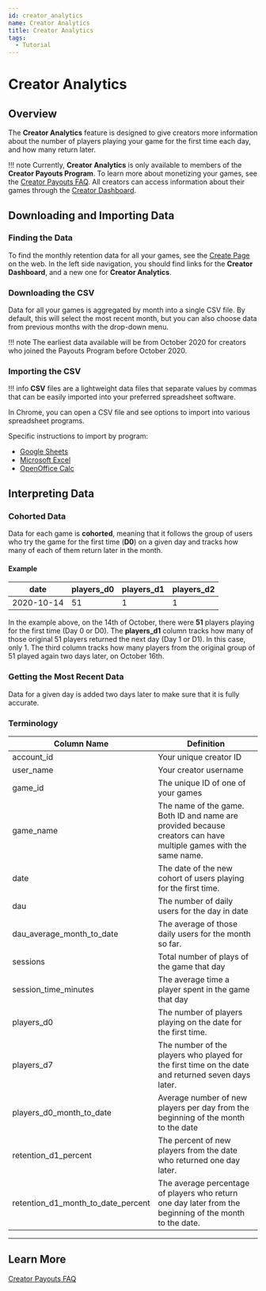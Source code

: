 ```yaml
---
id: creator_analytics
name: Creator Analytics
title: Creator Analytics
tags:
  - Tutorial
---
```


# Creator Analytics

## Overview

The **Creator Analytics** feature is designed to give creators more information about the number of players playing your game for the first time each day, and how many return later.

!!! note
    Currently, **Creator Analytics** is only available to members of the **Creator Payouts Program**. To learn more about monetizing your games, see the [Creator Payouts FAQ](https://support.coregames.com/hc/en-us/articles/360051489213-Creator-Payouts-FAQ). All creators can access information about their games through the [Creator Dashboard](https://www.coregames.com/creator-dashboard).

## Downloading and Importing Data

### Finding the Data

To find the monthly retention data for all your games, see the [Create Page](https://www.coregames.com/create) on the web. In the left side navigation, you should find links for the **Creator Dashboard**, and a new one for **Creator Analytics**.

### Downloading the CSV

Data for all your games is aggregated by month into a single CSV file. By default, this will select the most recent month, but you can also choose data from previous months with the drop-down menu.

!!! note
    The earliest data available will be from October 2020 for creators who joined the Payouts Program before October 2020.

### Importing the CSV

!!! info
    **CSV** files are a lightweight data files that separate values by commas that can be easily imported into your preferred spreadsheet software.

In Chrome, you can open a CSV file and see options to import into various spreadsheet programs.

Specific instructions to import by program:

- [Google Sheets](https://support.google.com/docs/answer/40608?co=GENIE.Platform%3DDesktop&hl=en)
- [Microsoft Excel](https://support.microsoft.com/en-us/office/import-or-export-text-txt-or-csv-files-5250ac4c-663c-47ce-937b-339e391393ba)
- [OpenOffice Calc](https://smallbusiness.chron.com/import-csv-file-openoffice-79038.html)

## Interpreting Data

### Cohorted Data

Data for each game is **cohorted**, meaning that it follows the group of users who try the game for the first time (**D0**) on a given day and tracks how many of each of them return later in the month.

#### Example

| date       | players_d0 | players_d1 | players_d2 |
| ---------- | ---------- | ---------- | ---------- |
| 2020-10-14 | 51         | 1          | 1          |

In the example above, on the 14th of October, there were **51** players playing for the first time (Day 0 or D0). The **players_d1** column tracks how many of those original 51 players returned the next day (Day 1 or D1). In this case, only 1. The third column tracks how many players from the original group of 51 played again two days later, on October 16th.

### Getting the Most Recent Data

Data for a given day is added two days later to make sure that it is fully accurate.

### Terminology

| Column Name                        | Definition                                                                                                       |
| ---------------------------------- | ---------------------------------------------------------------------------------------------------------------- |
| account_id                         | Your unique creator ID                                                                                           |
| user_name                          | Your creator username                                                                                            |
| game_id                            | The unique ID of one of your games                                                                               |
| game_name                          | The name of the game. Both ID and name are provided because creators can have multiple games with the same name. |
| date                               | The date of the new cohort of users playing for the first time.                                                  |
| dau                                | The number of daily users for the day in date                                                                    |
| dau_average_month_to_date          | The average of those daily users for the month so far.                                                           |
| sessions                           | Total number of plays of the game that day                                                                       |
| session_time_minutes               | The average time a player spent in the game that day                                                             |
| players_d0                         | The number of players playing on the date for the first time.                                                    |
| players_d7                         | The number of the players who played for the first time on the date and returned seven days later.               |
| players_d0_month_to_date           | Average number of new players per day from the beginning of the month to the date                                |
| retention_d1_percent               | The percent of new players from the date who returned one day later.                                             |
| retention_d1_month_to_date_percent | The average percentage of players who return one day later from the beginning of the month to the date.          |

---

## Learn More

[Creator Payouts FAQ](https://support.coregames.com/hc/en-us/articles/)
